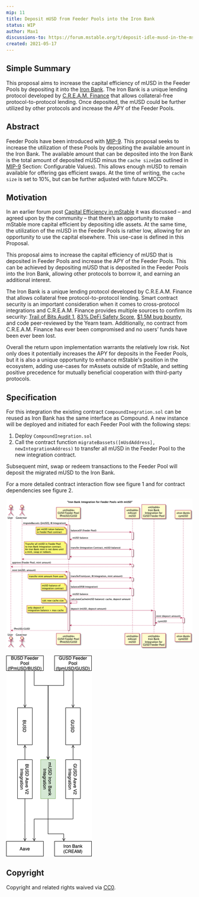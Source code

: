 ```yaml
---
mip: 11
title: Deposit mUSD from Feeder Pools into the Iron Bank
status: WIP
author: Max1
discussions-to: https://forum.mstable.org/t/deposit-idle-musd-in-the-mstable-savings-contract-eth-mainnet-to-the-iron-bank/461
created: 2021-05-17
---
```



## Simple Summary

This proposal aims to increase the capital efficiency of mUSD in the Feeder Pools by depositing it into the [Iron Bank](https://app.cream.finance/markets/ironbank/mUSD). The Iron Bank is a unique lending protocol developed by [C.R.E.A.M. Finance](https://cream.finance/) that allows collateral-free protocol-to-protocol lending. Once deposited, the mUSD could be further utilized by other protocols and increase the APY of the Feeder Pools.


## Abstract

Feeder Pools have been introduced with [MIP-9](https://mips.mstable.org/MIPS/mip-9.html). This proposal seeks to increase the utilization of these Pools by depositing the available amount in the Iron Bank. The available amount that can be deposited into the Iron Bank is the total amount of deposited mUSD minus the `cache size`(as outlined in [MIP-9](https://mips.mstable.org/MIPS/mip-9.html) Section: Configurable Values). This allows enough mUSD to remain available for offering gas efficient swaps. At the time of writing, the `cache size` is set to 10%, but can be further adjusted with future MCCPs.


## Motivation

In an earlier forum post [Capital Efficiency in mStable](https://forum.mstable.org/t/capital-efficiency-in-mstable/433/3) it was discussed – and agreed upon by the community – that there’s an opportunity to make mStable more capital efficient by depositing idle assets. At the same time, the utilization of the mUSD in the Feeder Pools is rather low, allowing for an opportunity to use the capital elsewhere. This use-case is defined in this Proposal.

This proposal aims to increase the capital efficiency of mUSD that is deposited in Feeder Pools and increase the APY of the Feeder Pools. This can be achieved by depositing mUSD that is deposited in the Feeder Pools into the Iron Bank, allowing other protocols to borrow it, and earning an additional interest.

The Iron Bank is a unique lending protocol developed by C.R.E.A.M. Finance that allows collateral free protocol-to-protocol lending. Smart contract security is an important consideration when it comes to cross-protocol integrations and C.R.E.A.M. Finance provides multiple sources to confirm its security: [Trail of Bits Audit 1](https://github.com/CreamFi/compound-protocol/blob/master/audits/trailofbits-CREAMSummary.pdf), [83% DeFi Safety Score](https://docs.defisafety.com/finished-reviews/c.r.e.a.m-finance-pq-review#code-and-team), [$1.5M bug bounty](https://medium.com/cream-finance/security-immunefi-armorfi-defisafety-aa6e9e7c50e8), and code peer-reviewed by the Yearn team. Additionally, no contract from C.R.E.A.M. Finance has ever been compromised and no users’ funds have been ever been lost.

Overall the return upon implementation warrants the relatively low risk. Not only does it potentially increases the APY for deposits in the Feeder Pools, but it is also a unique opportunity to enhance mStable's position in the ecosystem, adding use-cases for mAssets outside of mStable, and setting positive precedence for mutually beneficial cooperation with third-party protocols.


## Specification

For this integration the existing contract `CompoundInegration.sol` can be reused as Iron Bank has the same interface as Compound. A new instance will be deployed and initiated for each Feeder Pool with the following steps:

1. Deploy `CompoundInegration.sol`
2. Call the contract function `migrateBassets([mUsdAddress], newIntegrationAddress)` to transfer all mUSD in the Feeder Pool to the new integration contract.

Subsequent mint, swap or redeem transactions to the Feeder Pool will deposit the migrated mUSD to the Iron Bank.

For a more detailed contract interaction flow see figure 1 and for contract dependencies see figure 2.

![**Figure 1:** Contract interaction flow "Iron Bank integration for Feeder Pools with mUSD"](../assets/MIP-11/feederPoolIronBankIntegration.png)

![**Figure 2:** Contract dependencies for Feeder Pools](../assets/MIP-11/mStableLogicalContractDiagramIronBank.png)


## Copyright

Copyright and related rights waived via [CC0](https://creativecommons.org/publicdomain/zero/1.0/).
